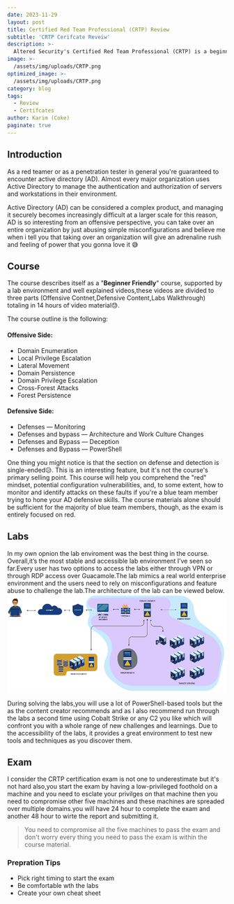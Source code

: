 ```yaml
---
date: 2023-11-29
layout: post
title: Certified Red Team Professional (CRTP) Review
subtitle: 'CRTP Cerifcate Reveiw'
description: >-
  Altered Security's Certified Red Team Professional (CRTP) is a beginner friendly hands-on red team certification. It is one of the most popular beginner Red Team certification. 
image: >-
  /assets/img/uploads/CRTP.png
optimized_image: >-
  /assets/img/uploads/CRTP.png
category: blog
tags:
  - Review
  - Certifcates
author: Karim (Coke)
paginate: true
---
```


## Introduction
As a red teamer or as a penetration tester in general you're guaranteed to encounter active directory (AD). Almost every major organization uses Active Directory to manage the authentication and authorization of servers and workstations in their environment.

Active Directory (AD) can be considered a complex product, and managing it securely becomes increasingly difficult at a larger scale for this reason, AD is so interesting from an offensive perspective, you can take over an entire organization by just abusing simple misconfigurations and believe me when i tell you that taking over an organization will give an adrenaline rush and feeling of power that you gonna love it 😅

## Course

The course describes itself as a "**Beginner Friendly**" course, supported by a lab environment and well explained videos,these videos are divided to three parts (Offensive Contnet,Defensive Content,Labs Walkthrough) totaling in 14 hours of video material😓.

The course outline is the following:

#### Offensive Side:
* Domain Enumeration
* Local Privilege Escalation
* Lateral Movement
* Domain Persistence
* Domain Privilege Escalation
* Cross-Forest Attacks
* Forest Persistence

#### Defensive Side:
* Defenses — Monitoring
* Defenses and bypass — Architecture and Work Culture Changes
* Defenses and Bypass — Deception
* Defenses and Bypass — PowerShell

One thing you might notice is that the section on defense and detection is single-ended😥. This is an interesting feature, but it's not the course's primary selling point. This course will help you comprehend the "red" mindset, potential configuration vulnerabilities, and, to some extent, how to monitor and identify attacks on these faults if you're a blue team member trying to hone your AD defensive skills. The course materials alone should be sufficient for the majority of blue team members, though, as the exam is entirely focused on red.


## Labs
In my own opnion the lab enviroment was the best thing in the course. Overall,it’s the most stable and accessible lab environment I’ve seen so far.Every user has two options to access the labs either through VPN or through RDP access over Guacamole.The lab mimics a real world enterprise environment and the users need to rely on misconfigurations and feature abuse to challenge the lab.The architecture of the lab can be viewed below.
![CRTP_Lab](/assets/img/uploads/CRTP_Lab.png)

During solving the labs,you will use a lot of PowerShell-based tools but the as the content creator recommends and as I also recommend run through the labs a second time using Cobalt Strike or any C2 you like which will confront you with a whole range of new challenges and learnings. Due to the accessibility of the labs, it provides a great environment to test new tools and techniques as you discover them.

## Exam
I consider the CRTP certification exam is not one to underestimate but it's not hard also,you start the exam by having a low-privileged foothold on a machine and you need to esclate your privilges on that machine then you need to compromise other five machines and these machines are spreaded over multiple domains.you will have 24 hour to complete the exam and another 48 hour to wirte the report and submitting it.


> You need to compromise all the five machines to pass the exam and don't worry every thing you need to pass the exam is within the course material.

### Prepration Tips
* Pick right timing to start the exam
* Be comfortable wth the labs
* Create your own cheat sheet
